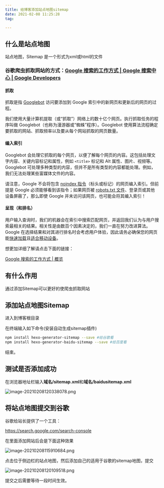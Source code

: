 ```yaml
---
title: 给博客添加站点地图sitemap
date: 2021-02-08 11:25:28
tag: 

---
```






## 什么是站点地图

站点地图，Sitemap 是一个形式为xml或html的文件

### 谷歌爬虫抓取网站的方式：[Google 搜索的工作方式  | Google 搜索中心  | Google Developers](https://developers.google.com/search/docs/beginner/how-search-works)

#### 抓取

抓取是指 [Googlebot](https://developers.google.com/search/docs/advanced/crawling/googlebot) 访问要添加到 Google 索引中的新网页和更新后的网页的过程。

我们使用大量计算机提取（或“抓取”）网络上的数十亿个网页。执行抓取任务的程序叫做 Googlebot（也称为漫游器或“蜘蛛”程序）。Googlebot 使用算法流程确定要抓取的网站、抓取频率以及要从每个网站抓取的网页数量。

#### 编入索引

Googlebot 会处理它抓取的每个网页，以便了解每个网页的内容。这包括处理文字内容、关键内容标记和属性，例如 `<title>` 标记和 Alt 属性、图片、视频等。Googlebot 可处理多种类型的内容，但并不是所有类型的内容都能处理。例如，我们无法处理某些富媒体文件的内容。

请注意，Google 不会将包含 [noindex 指令](https://developers.google.com/search/docs/advanced/crawling/block-indexing)（标头或标记）的网页编入索引。但前提是 Google 必须能够看到该指令；如果网页被 [robots.txt 文件](https://developers.google.com/search/docs/advanced/robots/intro)、登录页或其他设备屏蔽了，那么即使 Google 并未访问该网页，也可能会将其编入索引！

#### 呈现（和排名）

用户输入查询时，我们的机器会在索引中搜索匹配网页，并返回我们认为与用户搜索最相关的结果。相关性是由数百个因素决定的，我们一直在努力改进算法。Google 在选择结果和对其进行排名时会考虑用户体验，因此请务必确保您的网页能[快速加载](https://developers.google.com/speed/)且[适合移动设备](https://developers.google.com/search/mobile-sites)。

想更加详细了解请点击下面的链接：

[Google 搜索的工作方式 | 概览](https://www.google.com/search/howsearchworks/)

## 有什么作用

通过添加Sitemap可以更好的使爬虫抓取网站

## 添加站点地图Sitemap

进入到博客根目录

在终端输入如下命令(安装自动生成sitemap插件)

```bash
npm install hexo-generator-sitemap --save #给谷歌看
npm install hexo-generator-baidu-sitemap --save #给百度看
```

结束。

## 测试是否添加成功

在浏览器地址栏输入**域名/sitemap.xml**和**域名/baidusitemap.xml**

![image-20210208120338078.png](https://i.loli.net/2021/02/08/Ho5ThKVIq37GyRg.png)

## 将站点地图提交到谷歌

谷歌给站长提供了一个工具：

<https://search.google.com/search-console>

在里面添加网站后会是下面这种效果

![image-20210208115910684.png](https://i.loli.net/2021/02/08/RSGHLVnDOXlZ1qh.png)

点击位于侧边栏的站点地图，然后添加自己的适用于谷歌的sitemap地图，提交

![image-20210208120109518.png](https://i.loli.net/2021/02/08/JdTBCSPqDRFZXV8.png)

提交之后需要等待一段时间生效。
